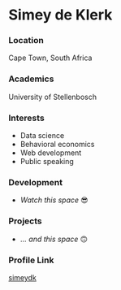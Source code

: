 # Simey de Klerk

### Location

Cape Town, South Africa

### Academics

University of Stellenbosch

### Interests

- Data science
- Behavioral economics
- Web development
- Public speaking

### Development

- _Watch this space_ 😎

### Projects

- _... and this space_ 🙃

### Profile Link

[simeydk](https://github.com/simeydk)